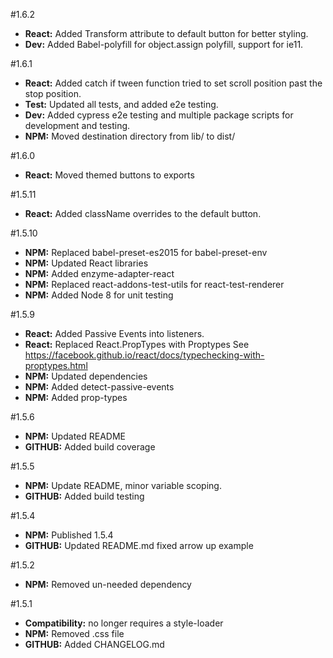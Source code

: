 #1.6.2
* **React:** Added Transform attribute to default button for better styling.
* **Dev:** Added Babel-polyfill for object.assign polyfill, support for ie11.

#1.6.1
* **React:** Added catch if tween function tried to set scroll position past the stop position.
* **Test:** Updated all tests, and added e2e testing.
* **Dev:** Added cypress e2e testing and multiple package scripts for development and testing.
* **NPM:** Moved destination directory from lib/ to dist/

#1.6.0
* **React:** Moved themed buttons to exports

#1.5.11
* **React:** Added className overrides to the default button.

#1.5.10
* **NPM:** Replaced babel-preset-es2015 for babel-preset-env
* **NPM:** Updated React libraries
* **NPM:** Added enzyme-adapter-react
* **NPM:** Replaced react-addons-test-utils for react-test-renderer
* **NPM:** Added Node 8 for unit testing

#1.5.9

* **React:** Added Passive Events into listeners.
* **React:** Replaced React.PropTypes with Proptypes See https://facebook.github.io/react/docs/typechecking-with-proptypes.html
* **NPM:** Updated dependencies
* **NPM:** Added detect-passive-events
* **NPM:** Added prop-types

#1.5.6

* **NPM:** Updated README
* **GITHUB:** Added build coverage

#1.5.5

* **NPM:** Update README, minor variable scoping.
* **GITHUB:** Added build testing

#1.5.4

* **NPM:** Published 1.5.4
* **GITHUB:** Updated README.md fixed arrow up example

#1.5.2

* **NPM:** Removed un-needed dependency

#1.5.1

* **Compatibility:** no longer requires a style-loader
* **NPM:** Removed .css file
* **GITHUB:** Added CHANGELOG.md
